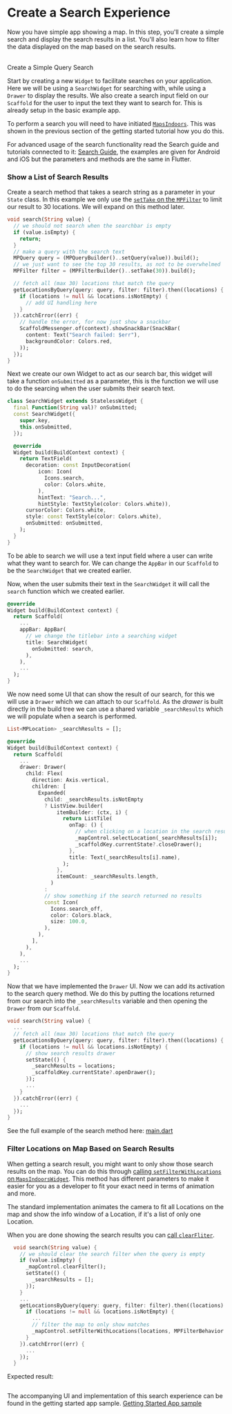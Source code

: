 # Create a Search Experience

Now you have simple app showing a map. In this step, you'll create a simple search and display the search results in a list. You'll also learn how to filter the data displayed on the map based on the search results.

\
Create a Simple Query Search[​](https://docs.mapsindoors.com/getting-started/flutter/search#create-a-simple-query-search)

Start by creating a new `Widget` to facilitate searches on your application. Here we will be using a `SearchWidget` for searching with, while using a `Drawer` to display the results. We also create a search input field on our `Scaffold` for the user to input the text they want to search for. This is already setup in the basic example app.

To perform a search you will need to have initiated [`MapsIndoors`](https://pub.dev/documentation/mapsindoors\_googlemaps/latest/mapsindoors/mapsindoors-library.html#functions). This was shown in the previous section of the getting started tutorial how you do this.

For advanced usage of the search functionality read the Search guide and tutorials connected to it: [Search Guide](https://docs.mapsindoors.com/searching/), the examples are given for Android and iOS but the parameters and methods are the same in Flutter.

### Show a List of Search Results[​](https://docs.mapsindoors.com/getting-started/flutter/search#show-a-list-of-search-results) <a href="#show-a-list-of-search-results" id="show-a-list-of-search-results"></a>

Create a search method that takes a search string as a parameter in your `State` class. In this example we only use the [`setTake` on the `MPFilter`](https://pub.dev/documentation/mapsindoors\_googlemaps/latest/mapsindoors/MPFilter-class.html) to limit our result to 30 locations. We will expand on this method later.

```dart
void search(String value) {
  // we should not search when the searchbar is empty
  if (value.isEmpty) {
    return;
  }
  // make a query with the search text
  MPQuery query = (MPQueryBuilder()..setQuery(value)).build();
  // we just want to see the top 30 results, as not to be overwhelmed
  MPFilter filter = (MPFilterBuilder()..setTake(30)).build();

  // fetch all (max 30) locations that match the query
  getLocationsByQuery(query: query, filter: filter).then((locations) {
    if (locations != null && locations.isNotEmpty) {
      // add UI handling here
    }
  }).catchError((err) {
    // handle the error, for now just show a snackbar
    ScaffoldMessenger.of(context).showSnackBar(SnackBar(
      content: Text("Search failed: $err"),
      backgroundColor: Colors.red,
    ));
  });
}
```

Next we create our own Widget to act as our search bar, this widget will take a function `onSubmitted` as a parameter, this is the function we will use to do the searcing when the user submits their search text.

```dart
class SearchWidget extends StatelessWidget {
  final Function(String val)? onSubmitted;
  const SearchWidget({
    super.key,
    this.onSubmitted,
  });

  @override
  Widget build(BuildContext context) {
    return TextField(
      decoration: const InputDecoration(
          icon: Icon(
            Icons.search,
            color: Colors.white,
          ),
          hintText: "Search...",
          hintStyle: TextStyle(color: Colors.white)),
      cursorColor: Colors.white,
      style: const TextStyle(color: Colors.white),
      onSubmitted: onSubmitted,
    );
  }
}
```

To be able to search we will use a text input field where a user can write what they want to search for. We can change the `AppBar` in our `Scaffold` to be the `SearchWidget` that we created earlier.

Now, when the user submits their text in the `SearchWidget` it will call the `search` function which we created earlier.

```dart
@override
Widget build(BuildContext context) {
  return Scaffold(
    ...
    appBar: AppBar(
      // we change the titlebar into a searching widget
      title: SearchWidget(
        onSubmitted: search,
      ),
    ),
    ...
  );
}
```

We now need some UI that can show the result of our search, for this we will use a `Drawer` which we can attach to our `Scaffold`. As the _drawer_ is built directly in the build tree we can use a shared variable `_searchResults` which we will populate when a search is performed.

```dart
List<MPLocation> _searchResults = [];

@override
Widget build(BuildContext context) {
  return Scaffold(
    ...
    drawer: Drawer(
      child: Flex(
        direction: Axis.vertical,
        children: [
          Expanded(
            child: _searchResults.isNotEmpty
            ? ListView.builder(
                itemBuilder: (ctx, i) {
                  return ListTile(
                    onTap: () {
                      // when clicking on a location in the search results we will close the drawer and open a bottom sheet with that locations details
                      _mapControl.selectLocation(_searchResults[i]);
                      _scaffoldKey.currentState?.closeDrawer();
                    },
                    title: Text(_searchResults[i].name),
                  );
                },
                itemCount: _searchResults.length,
              )
            :
            // show something if the search returned no results
            const Icon(
              Icons.search_off,
              color: Colors.black,
              size: 100.0,
            ),
          ),
        ],
      ),
    ),
    ...
  );
}
```

Now that we have implemented the `Drawer` UI. Now we can add its activation to the search query method. We do this by putting the locations returned from our search into the `_searchResults` variable and then opening the `Drawer` from our `Scaffold`.

```dart
void search(String value) {
  ...
  // fetch all (max 30) locations that match the query
  getLocationsByQuery(query: query, filter: filter).then((locations) {
    if (locations != null && locations.isNotEmpty) {
      // show search results drawer
      setState(() {
        _searchResults = locations;
        _scaffoldKey.currentState?.openDrawer();
      });
      ...
    }
  }).catchError((err) {
    ...
  });
}
```

See the full example of the search method here: [main.dart](https://github.com/MapsPeople/getting\_started\_flutter/blob/main/lib/main.dart#L133-L165)

### Filter Locations on Map Based on Search Results[​](https://docs.mapsindoors.com/getting-started/flutter/search#filter-locations-on-map-based-on-search-results) <a href="#filter-locations-on-map-based-on-search-results" id="filter-locations-on-map-based-on-search-results"></a>

When getting a search result, you might want to only show those search results on the map. You can do this through [calling `setFilterWithLocations` on `MapsIndoorsWidget`](https://pub.dev/documentation/mapsindoors\_googlemaps/latest/mapsindoors/MapsIndoorsWidget/setFilterWithLocations.html). This method has different parameters to make it easier for you as a developer to fit your exact need in terms of animation and more.

The standard implementation animates the camera to fit all Locations on the map and show the info window of a Location, if it's a list of only one Location.

When you are done showing the search results you can [call `clearFliter`](https://pub.dev/documentation/mapsindoors\_googlemaps/latest/mapsindoors/MapsIndoorsWidget/clearFilter.html).

```dart
  void search(String value) {
    // we should clear the search filter when the query is empty
    if (value.isEmpty) {
      _mapControl.clearFilter();
      setState(() {
        _searchResults = [];
      });
    }
    ...
    getLocationsByQuery(query: query, filter: filter).then((locations) {
      if (locations != null && locations.isNotEmpty) {
        ...
        // filter the map to only show matches
        _mapControl.setFilterWithLocations(locations, MPFilterBehavior.DEFAULT);
      }
    }).catchError((err) {
      ...
    });
  }
```

Expected result:

<figure><img src="../../../.gitbook/assets/flutter_search.gif" alt=""><figcaption></figcaption></figure>

The accompanying UI and implementation of this search experience can be found in the getting started app sample. [Getting Started App sample](https://github.com/MapsPeople/getting\_started\_flutter)

[\
](https://docs.mapsindoors.com/getting-started/flutter/map)
